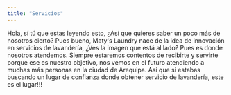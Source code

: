 ```yaml
---
title: "Servicios"
---
```


Hola, sí tú que estas leyendo esto, ¿Así que quieres saber un poco más de nosotros cierto? Pues bueno, Maty's Laundry nace de la idea de innovación en servicios de lavandería, ¿Ves la imagen que está al lado? Pues es donde nosotros atendemos. Siempre estaremos contentos de recibirte y servirte porque ese es nuestro objetivo, nos vemos en el futuro atendiendo a muchas más personas en la ciudad de Arequipa. Así que si estabas buscando un lugar de confianza donde obtener servicio de lavandería, este es el lugar!!!
